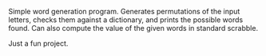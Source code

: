 Simple word generation program. Generates permutations of the input 
letters, checks them against a dictionary, and prints the possible words
found. Can also compute the value of the given words in standard scrabble. 

Just a fun project. 
